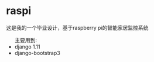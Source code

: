 <h1> raspi</h1>

<p>这是我的一个毕业设计，基于raspberry pi的智能家居监控系统</p>

<ul>主要用到:
    <li>django 1.11</li>
    <li>django-bootstrap3</li>
</ul>
